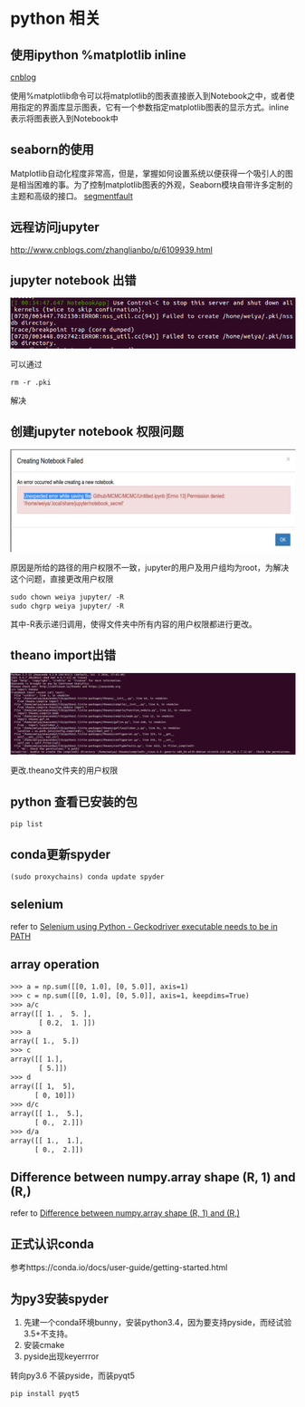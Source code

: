 # python 相关

## 使用ipython %matplotlib inline

[cnblog](http://blog.csdn.net/u010194274/article/details/50698514)

使用%matplotlib命令可以将matplotlib的图表直接嵌入到Notebook之中，或者使用指定的界面库显示图表，它有一个参数指定matplotlib图表的显示方式。inline表示将图表嵌入到Notebook中

## seaborn的使用

Matplotlib自动化程度非常高，但是，掌握如何设置系统以便获得一个吸引人的图是相当困难的事。为了控制matplotlib图表的外观，Seaborn模块自带许多定制的主题和高级的接口。
[segmentfault](https://segmentfault.com/a/1190000002789457)


## 远程访问jupyter
http://www.cnblogs.com/zhanglianbo/p/6109939.html


## jupyter notebook 出错

![](error_jupyter.png)

可以通过
```
rm -r .pki
```
解决


## 创建jupyter notebook 权限问题

![](error_jupyter_1.png)

原因是所给的路径的用户权限不一致，jupyter的用户及用户组均为root，为解决这个问题，直接更改用户权限

```
sudo chown weiya jupyter/ -R
sudo chgrp weiya jupyter/ -R
```
其中-R表示递归调用，使得文件夹中所有内容的用户权限都进行更改。


## theano import出错

![](err_theano.png)

更改.theano文件夹的用户权限

## python 查看已安装的包

```
pip list
```

## conda更新spyder

```
(sudo proxychains) conda update spyder
```

## selenium

refer to [Selenium using Python - Geckodriver executable needs to be in PATH
](https://stackoverflow.com/questions/40208051/selenium-using-python-geckodriver-executable-needs-to-be-in-path)

## array operation

```
>>> a = np.sum([[0, 1.0], [0, 5.0]], axis=1)
>>> c = np.sum([[0, 1.0], [0, 5.0]], axis=1, keepdims=True)
>>> a/c
array([[ 1. ,  5. ],
       [ 0.2,  1. ]])
>>> a
array([ 1.,  5.])
>>> c
array([[ 1.],
       [ 5.]])
>>> d
array([[ 1,  5],
      [ 0, 10]])
>>> d/c
array([[ 1.,  5.],
      [ 0.,  2.]])
>>> d/a
array([[ 1.,  1.],
      [ 0.,  2.]])
```

## Difference between numpy.array shape (R, 1) and (R,)

refer to [Difference between numpy.array shape (R, 1) and (R,)](https://stackoverflow.com/questions/22053050/difference-between-numpy-array-shape-r-1-and-r)

## 正式认识conda

参考https://conda.io/docs/user-guide/getting-started.html

## 为py3安装spyder

1. 先建一个conda环境bunny，安装python3.4，因为要支持pyside，而经试验3.5+不支持。
2. 安装cmake
3. pyside出现keyerrror

转向py3.6
不装pyside，而装pyqt5
```bash
pip install pyqt5
```
